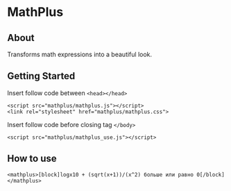 # MathPlus

## About

Transforms math expressions into a beautiful look.

## Getting Started

Insert follow code between ```<head></head>```

```
<script src="mathplus/mathplus.js"></script>
<link rel="stylesheet" href="mathplus/mathplus.css">
```


Insert follow code before closing tag ```</body>```

```
<script src="mathplus/mathplus_use.js"></script> 
```

## How to use

```
<mathplus>[block]logx10 + (sqrt(x+1))/(x^2) больше или равно 0[/block]</mathplus>
```
